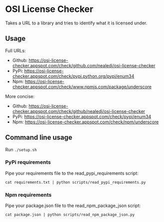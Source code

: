 # OSI License Checker

Takes a URL to a library and tries to identify what it is licensed under.

## Usage


Full URLs:

- Github: https://osi-license-checker.appspot.com/check/github.com/nealedj/osi-license-checker
- PyPi: https://osi-license-checker.appspot.com/check/pypi.python.org/pypi/enum34
- Npm: https://osi-license-checker.appspot.com/check/www.npmjs.com/package/underscore

More concise:

- Github: https://osi-license-checker.appspot.com/check/github/nealedj/osi-license-checker
- PyPi: https://osi-license-checker.appspot.com/check/pypi/enum34
- Npm: https://osi-license-checker.appspot.com/check/npm/underscore


## Command line usage

Run `./setup.sh`

### PyPi requirements

Pipe your requirements file to the read_pypi_requirements script:

`cat requirements.txt | python scripts/read_pypi_requirements.py`

### Npm requirements

Pipe your package.json file to the read_npm_package_json script:

`cat package.json | python scripts/read_npm_package_json.py`
